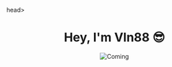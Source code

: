 head>
    <meta charset="UTF-8">
    <meta name="viewport" content="width=device-width, initial-scale=4.0">
    <title>Profile</title>
</head>
<body>
    <center>
        <h1>Hey, I'm Vln88 😎</h1>
        <img src="https://github.com/Vln88/Vln88/assets/128435171/3f60e260-6201-4c0a-9080-bb6d1f2f823f" alt="Coming">
    </center>
</body>
</html>


<!--
**Vln88/Vln88** is a ✨ _special_ ✨ repository because its `README.md` (this file) appears on your GitHub profile.

Here are some ideas to get you started:

- 🔭 I’m currently working on ...
- 🌱 I’m currently learning ...
- 👯 I’m looking to collaborate on ...
- 🤔 I’m looking for help with ...
- 💬 Ask me about ...
- 📫 How to reach me: ...
- 😄 Pronouns: ...
- ⚡ Fun fact: ...
-->
